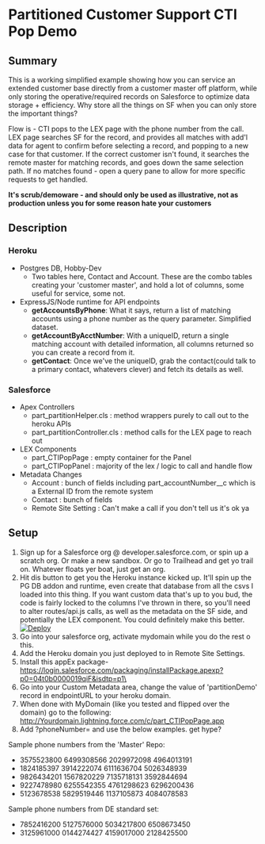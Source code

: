 # Partitioned Customer Support CTI Pop Demo

## Summary
This is a working simplified example showing how you can service an extended customer base directly from a customer master off platform, while only storing the operative/required records on Salesforce to optimize data storage + efficiency. Why store all the things on SF when you can only store the important things? 

Flow is - CTI pops to the LEX page with the phone number from the call. LEX page searches SF for the record, and provides all matches with add'l data for agent to confirm before selecting a record, and popping to a new case for that customer. If the correct customer isn't found, it searches the remote master for matching records, and goes down the same selection path. If no matches found - open a query pane to allow for more specific requests to get handled.

**It's scrub/demoware - and should only be used as illustrative, not as production unless you for some reason hate your customers**

## Description
### Heroku
- Postgres DB, Hobby-Dev
  - Two tables here, Contact and Account. These are the combo tables creating your 'customer master', and hold a lot of columns, some useful for service, some not.
- ExpressJS/Node runtime for API endpoints
    - **getAccountsByPhone**: What it says, return a list of matching accounts using a phone number as the query parameter. Simplified dataset.
    - **getAccountByAcctNumber**: With a uniqueID, return a single matching account with detailed information, all columns returned so you can create a record from it.
    - **getContact**: Once we've the uniqueID, grab the contact(could talk to a primary contact, whatevers clever) and fetch its details as well.

### Salesforce
- Apex Controllers
    - part_partitionHelper.cls : method wrappers purely to call out to the heroku APIs
    - part_partitionController.cls : method calls for the LEX page to reach out
- LEX Components
    - part_CTIPopPage : empty container for the Panel
    - part_CTIPopPanel : majority of the lex / logic to call and handle flow
- Metadata Changes
    - Account : bunch of fields including part_accountNumber__c which is a External ID from the remote system
    - Contact : bunch of fields
    - Remote Site Setting : Can't make a call if you don't tell us it's ok ya

## Setup
 1. Sign up for a Salesforce org @ developer.salesforce.com, or spin up a scratch org. Or make a new sandbox. Or go to Trailhead and get yo trail on. Whatever floats yer boat, just get an org.
 2. Hit dis button to get you the Heroku instance kicked up. It'll spin up the PG DB addon and runtime, even create that database from all the csvs I loaded into this thing. If you want custom data that's up to you bud, the code is fairly locked to the columns I've thrown in there, so you'll need to alter routes/api.js calls, as well as the metadata on the SF side, and potentially the LEX component. You could definitely make this better.  [![Deploy](https://www.herokucdn.com/deploy/button.svg)](https://heroku.com/deploy)
 3. Go into your salesforce org, activate mydomain while you do the rest o this.
 4. Add the Heroku domain you just deployed to in Remote Site Settings.
 5. Install this appEx package- https://login.salesforce.com/packaging/installPackage.apexp?p0=04t0b0000019qiF&isdtp=p1\
 6. Go into your Custom Metadata area, change the value of 'partitionDemo' record in endpointURL to your heroku domain.
 7. When done with MyDomain (like you tested and flipped over the domain) go to the following: http://Yourdomain.lightning.force.com/c/part_CTIPopPage.app
 8. Add ?phoneNumber= and use the below examples. get hype?

 


 Sample phone numbers from the 'Master' Repo:
* 3575523800 6499308566 2029972098 4964013191
* 1824185397 3914222074 6111636704 5026348939
* 9826434201 1567820229 7135718131 3592844694
* 9227478980 6255542355 4761298623 6296200436
* 5123678538 5829519446 1137105873 4084078583

Sample phone numbers from DE standard set:
* 7852416200 5127576000 5034217800 6508673450
* 3125961000 0144274427 4159017000 2128425500